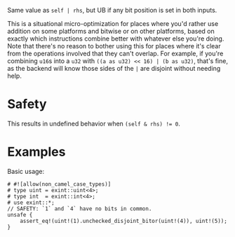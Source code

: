 Same value as `self | rhs`, but UB if any bit position is set in both inputs.

This is a situational micro-optimization for places where you'd rather use
addition on some platforms and bitwise or on other platforms, based on exactly
which instructions combine better with whatever else you're doing. Note that
there's no reason to bother using this for places where it's clear from the
operations involved that they can't overlap. For example, if you're combining
`u16`s into a `u32` with `((a as u32) << 16) | (b as u32)`, that's fine, as the
backend will know those sides of the `|` are disjoint without needing help.

# Safety

This results in undefined behavior when `(self & rhs) != 0`.

# Examples

Basic usage:

```
# #![allow(non_camel_case_types)]
# type uint = exint::uint<4>;
# type int  = exint::int<4>;
# use exint::*;
// SAFETY: `1` and `4` have no bits in common.
unsafe {
    assert_eq!(uint!(1).unchecked_disjoint_bitor(uint!(4)), uint!(5));
}
```
